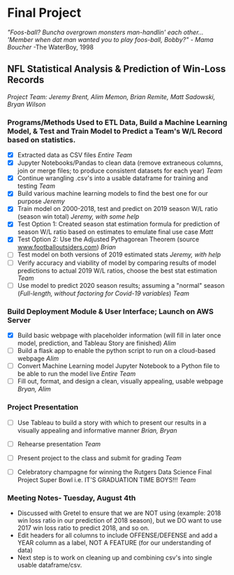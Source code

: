 # Final Project

*"Foos-ball? Buncha overgrown monsters man-handlin' each other... 'Member when dat man wanted you to play foos-ball, Bobby?" - Mama Boucher*
-The WaterBoy, 1998

## NFL Statistical Analysis & Prediction of Win-Loss Records 

*Project Team: Jeremy Brent, Alim Memon, Brian Remite, Matt Sadowski, Bryan Wilson*

### Programs/Methods Used to ETL Data, Build a Machine Learning Model, & Test and Train Model to Predict a Team's W/L Record based on statistics.
- [x] Extracted data as CSV files *Entire Team*
- [x] Jupyter Notebooks/Pandas to clean data (remove extraneous columns, join or merge files; to produce consistent datasets for each year) *Team*
- [x] Continue wrangling .csv's into a usable dataframe for training and testing *Team*
- [x] Build various machine learning models to find the best one for our purpose *Jeremy* 
- [x] Train model on 2000-2018, test and predict on 2019 season W/L ratio (season win total) *Jeremy, with some help*
- [x] Test Option 1: Created season stat estimation formula for prediction of season W/L ratio based on estimates to emulate final use case *Matt*
- [x] Test Option 2: Use the Adjusted Pythagorean Theorem (source www.footballoutsiders.com)  *Brian*
- [ ] Test model on both versions of 2019 estimated stats *Jeremy, with help*
- [ ] Verify accuracy and viability of model by comparing results of model predictions to actual 2019 W/L ratios, choose the best stat estimation *Team*
- [ ] Use model to predict 2020 season results; assuming a "normal" season (*Full-length, without factoring for Covid-19 variables*) *Team*

### Build Deployment Module & User Interface; Launch on AWS Server
- [x] Build basic webpage with placeholder information (will fill in later once model, prediction, and Tableau Story are finished) *Alim*
- [ ] Build a flask app to enable the python script to run on a cloud-based webpage *Alim*
- [ ] Convert Machine Learning model Jupyter Notebook to a Python file to be able to run the model live *Entire Team*
- [ ] Fill out, format, and design a clean, visually appealing, usable webpage *Bryan, Alim*
 
### Project Presentation
- [ ] Use Tableau to build a story with which to present our results in a visually appealing and informative manner *Brian, Bryan*
- [ ] Rehearse presentation *Team*
- [ ] Present project to the class and submit for grading *Team*
- [ ] Celebratory champagne for winning the Rutgers Data Science Final Project Super Bowl i.e. IT'S GRADUATION TIME BOYS!!! *Team*


### Meeting Notes- Tuesday, August 4th
* Discussed with Gretel to ensure that we are NOT using (example: 2018 win loss ratio in our prediction of 2018 season), but we DO want to use 2017 win loss ratio to predict 2018, and so on.  
* Edit headers for all columns to include OFFENSE/DEFENSE and add a YEAR column as a label, NOT A FEATURE (for our understanding of data)
* Next step is to work on cleaning up and combining csv's into single usable dataframe/csv. 
